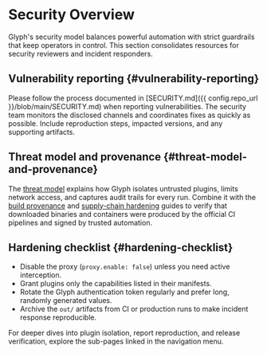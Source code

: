 # Security Overview

Glyph's security model balances powerful automation with strict guardrails that keep
operators in control. This section consolidates resources for security reviewers and
incident responders.

## Vulnerability reporting {#vulnerability-reporting}

Please follow the process documented in [SECURITY.md]({{ config.repo_url }}/blob/main/SECURITY.md) when reporting
vulnerabilities. The security team monitors the disclosed channels and coordinates
fixes as quickly as possible. Include reproduction steps, impacted versions, and any
supporting artifacts.

## Threat model and provenance {#threat-model-and-provenance}

The [threat model](threat-model.md) explains how Glyph isolates untrusted plugins,
limits network access, and captures audit trails for every run. Combine it with the
[build provenance](provenance.md) and [supply-chain hardening](supply-chain.md)
guides to verify that downloaded binaries and containers were produced by the
official CI pipelines and signed by trusted automation.

## Hardening checklist {#hardening-checklist}

- Disable the proxy (`proxy.enable: false`) unless you need active interception.
- Grant plugins only the capabilities listed in their manifests.
- Rotate the Glyph authentication token regularly and prefer long, randomly generated
  values.
- Archive the `out/` artifacts from CI or production runs to make incident response
  reproducible.

For deeper dives into plugin isolation, report reproduction, and release verification,
explore the sub-pages linked in the navigation menu.
